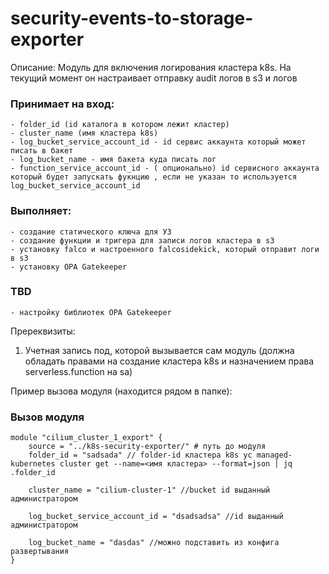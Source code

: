 # security-events-to-storage-exporter
Описание: Модуль для включения логирования кластера k8s. На текущий момент он настраивает отправку audit логов в s3 и логов 


### Принимает на вход: 
	- folder_id (id каталога в котором лежит кластер)
	- cluster_name (имя кластера k8s)
	- log_bucket_service_account_id - id сервис аккаунта который может писать в бакет
	- log_bucket_name - имя бакета куда писать лог
	- function_service_account_id - ( опционально) id сервисного аккаунта который будет запускать фукнцию , если не указан то используется log_bucket_service_account_id
  
### Выполняет: 
	- создание статического ключа для УЗ
	- создание функции и тригера для записи логов кластера в s3
	- установку falco и настроенного falcosidekick, который отправит логи в s3
	- установку OPA Gatekeeper

### TBD

	- настройку библиотек OPA Gatekeeper 

Пререквизиты:
1) Учетная запись под, которой вызывается сам модуль (должна обладать правами на создание кластера k8s и назначением права serverless.function на sa)

Пример вызова модуля (находится рядом в папке):



### Вызов модуля
```
module "cilium_cluster_1_export" {
    source = "../k8s-security-exporter/" # путь до модуля
    folder_id = "sadsada" // folder-id кластера k8s yc managed-kubernetes cluster get --name=<имя кластера> --format=json | jq  .folder_id

    cluster_name = "cilium-cluster-1" //bucket id выданный администратором

    log_bucket_service_account_id = "dsadsadsa" //id выданный администратором
    
    log_bucket_name = "dasdas" //можно подставить из конфига развертывания
}

```

